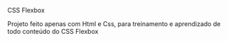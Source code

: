 CSS Flexbox 

Projeto feito apenas com Html e Css, para treinamento e aprendizado de todo conteúdo do CSS Flexbox

